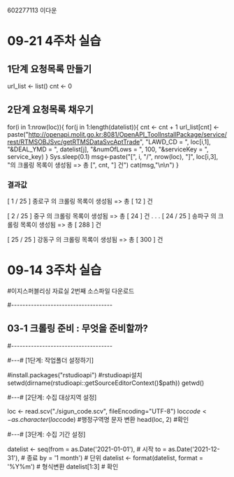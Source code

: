 602277113 이다운

# 09-21 4주차 실습 

## 1단계 요청목록 만들기
url_list <- list()
cnt <- 0

## 2단계 요청목록 채우기
for(i in 1:nrow(loc)){
  for(j in 1:length(datelist)){
    cnt <- cnt + 1
    url_list[cnt] <- paste("http://openapi.molit.go.kr:8081/OpenAPI_ToolInstallPackage/service/rest/RTMSOBJSvc/getRTMSDataSvcAptTrade",
                           "LAWD_CD = ", loc[i,1],
                           "&DEAL_YMD = ", datelist[j],
                           "&numOfLows = ", 100,
                           "&serviceKey = ", service_key)
  }
  Sys.sleep(0.1)
  msg<-paste("[", i, "/", nrow(loc), "]", loc[i,3], "의 크롤링 목록이 생성됨 => 총 [", cnt, "] 건")
  cat(msg,"\n\n")
}

### 결과값

[ 1 / 25 ] 종로구 의 크롤링 목록이 생성됨 => 총 [ 12 ] 건 

[ 2 / 25 ] 중구 의 크롤링 목록이 생성됨 => 총 [ 24 ] 건 
.
.
.
[ 24 / 25 ] 송파구 의 크롤링 목록이 생성됨 => 총 [ 288 ] 건 

[ 25 / 25 ] 강동구 의 크롤링 목록이 생성됨 => 총 [ 300 ] 건 

# 09-14 3주차 실습 

#이지스퍼블리싱 자료실 2번째 소스파일 다운로드

#------------------------------------
## 03-1 크롤링 준비 : 무엇을 준비할까?
#------------------------------------

#---#  [1단계: 작업폴더 설정하기]

#install.packages("rstudioapi") #rstudioapi설치
setwd(dirname(rstudioapi::getSourceEditorContext()$path))
getwd()

#---# [2단계: 수집 대상지역 설정]

loc <- read.scv("./sigun_code.scv", fileEncoding="UTF-8")
loc$code <- as.character(loc$code) #행정구역명 문자 변환
head(loc, 2) #확인

#---# [3단계: 수집 기간 설정]

datelist <- seq(from = as.Date('2021-01-01'),  # 시작
                to   = as.Date('2021-12-31'),  # 종료
                by   = '1 month')              # 단위
datelist <- format(datelist, format = '%Y%m')  # 형식변환 
datelist[1:3]           # 확인
